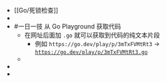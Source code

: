 - [[Go/死锁检查]]
-
- #一日一技 从 Go Playground 获取代码
	- 在网址后面加 `.go` 就可以获取到代码的纯文本片段
		- 例如 `https://go.dev/play/p/3mTxFVMtRt3` -> [`https://go.dev/play/p/3mTxFVMtRt3.go`](https://go.dev/play/p/3mTxFVMtRt3.go)
	-
-
-